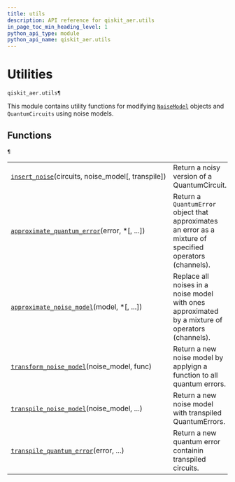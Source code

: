 ```yaml
---
title: utils
description: API reference for qiskit_aer.utils
in_page_toc_min_heading_level: 1
python_api_type: module
python_api_name: qiskit_aer.utils
---
```


<span id="module-qiskit_aer.utils" />

<span id="aer-utils" />

# Utilities

<span id="module-qiskit_aer.utils" />

`qiskit_aer.utils¶`

This module contains utility functions for modifying [`NoiseModel`](qiskit_aer.noise.NoiseModel "qiskit_aer.noise.NoiseModel") objects and `QuantumCircuits` using noise models.

## Functions

<span id="module-qiskit_aer.utils" />

`¶`

|                                                                                                                                           |                                                                                                           |
| ----------------------------------------------------------------------------------------------------------------------------------------- | --------------------------------------------------------------------------------------------------------- |
| [`insert_noise`](qiskit_aer.utils.insert_noise "qiskit_aer.utils.insert_noise")(circuits, noise\_model\[, transpile])                     | Return a noisy version of a QuantumCircuit.                                                               |
| [`approximate_quantum_error`](qiskit_aer.utils.approximate_quantum_error "qiskit_aer.utils.approximate_quantum_error")(error, \*\[, ...]) | Return a `QuantumError` object that approximates an error as a mixture of specified operators (channels). |
| [`approximate_noise_model`](qiskit_aer.utils.approximate_noise_model "qiskit_aer.utils.approximate_noise_model")(model, \*\[, ...])       | Replace all noises in a noise model with ones approximated by a mixture of operators (channels).          |
| [`transform_noise_model`](qiskit_aer.utils.transform_noise_model "qiskit_aer.utils.transform_noise_model")(noise\_model, func)            | Return a new noise model by applyign a function to all quantum errors.                                    |
| [`transpile_noise_model`](qiskit_aer.utils.transpile_noise_model "qiskit_aer.utils.transpile_noise_model")(noise\_model, ...)             | Return a new noise model with transpiled QuantumErrors.                                                   |
| [`transpile_quantum_error`](qiskit_aer.utils.transpile_quantum_error "qiskit_aer.utils.transpile_quantum_error")(error, ...)              | Return a new quantum error containin transpiled circuits.                                                 |

